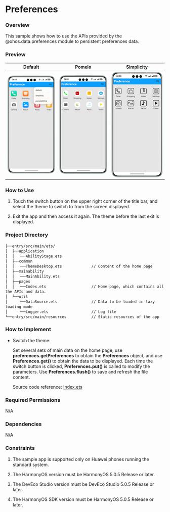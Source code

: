 #  Preferences

### Overview

This sample shows how to use the APIs provided by the @ohos.data.preferences module to persistent preferences data.

### Preview

| Default                                 | Pomelo                                 | Simplicity                                 |
|-----------------------------------------|----------------------------------------|--------------------------------------------|
| ![](screenshots/devices/default.en.png) | ![](screenshots/devices/pomelo.en.png) | ![](screenshots/devices/simplicity.en.png) |

### How to Use

1. Touch the switch button on the upper right corner of the title bar, and select the theme to switch to from the screen displayed.

2. Exit the app and then access it again. The theme before the last exit is displayed.

### Project Directory
```
├──entry/src/main/ets/
│  ├──application
│  │  └──AbilityStage.ets
│  ├──common
│  │  └──ThemeDesktop.ets             // Content of the home page
│  ├──mainability
│  │  └──MainAbility.ets
│  ├──pages
│  │  └──Index.ets                    // Home page, which contains all the APIs and data.
│  └──util
│     ├──DataSource.ets               // Data to be loaded in lazy loading mode
│     └──Logger.ets                   // Log file
└──entry/src/main/resources           // Static resources of the app
```

### How to Implement

* Switch the theme: 

  Set several sets of main data on the home page, use **preferences.getPreferences** to obtain the **Preferences** object, and use **Preferences.get()** to obtain the data to be displayed. Each time the switch button is clicked, **Preferences.put()** is called to modify the parameters. Use **Preferences.flush()** to save and refresh the file content.

  Source code reference: [Index.ets](entry/src/main/ets/pages/Index.ets)

### Required Permissions

N/A

### Dependencies

N/A

### Constraints

1. The sample app is supported only on Huawei phones running the standard system.

2. The HarmonyOS version must be HarmonyOS 5.0.5 Release or later.

3. The DevEco Studio version must be DevEco Studio 5.0.5 Release or later.

4. The HarmonyOS SDK version must be HarmonyOS 5.0.5 Release or later.
